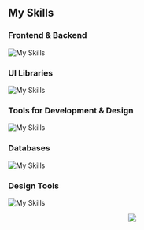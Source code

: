 
## My Skills
  ### Frontend & Backend
  ![My Skills](https://skillicons.dev/icons?i=pug,js,react,nextjs,astro,ts,css,py,express,solidity,rust,electron,nodejs,md,sass,graphql,deno,alpinejs,vite,prisma,webpack,gulp)
  ### UI Libraries
  ![My Skills](https://skillicons.dev/icons?i=tailwind,materialui)
  ### Tools for Development & Design
  ![My Skills](https://skillicons.dev/icons?i=supabase,aws,gcp,vercel,netlify,github,gitlab,git,firebase,docker,heroku,visualstudio,webflow,postman,cloudflare,ae,xd,figma,pr,ps)
  ### Databases
  ![My Skills](https://skillicons.dev/icons?i=postgres,mysql,mongodb,redis,kafka,dynamodb)
  ### Design Tools
  ![My Skills](https://skillicons.dev/icons?i=)


  

<p align="center">
        <img src="https://github-readme-streak-stats.herokuapp.com?user=nermalcat69&hide_border=true&background=0D1117&currStreakLabel=FFFFFF&sideLabels=FFFFFF&currStreakNum=FFFFFF&dates=FFFFFF&sideNums=FFFFFF&fire=f04848&ring=f04848&stroke=FFFFFFFF)](https://git.io/streak-stats" />
</p>
